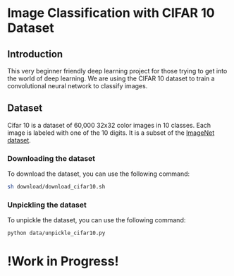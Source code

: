 # Image Classification with CIFAR 10 Dataset

## Introduction

This very beginner friendly deep learning project for those trying to get into the world of deep learning. We are using the CIFAR 10 dataset to train a convolutional neural network to classify images.

## Dataset

Cifar 10 is a dataset of 60,000 32x32 color images in 10 classes. Each image is labeled with one of the 10 digits. It is a subset of the [ImageNet dataset](http://www.image-net.org/).

### Downloading the dataset

To download the dataset, you can use the following command:

```bash
sh download/download_cifar10.sh
```

### Unpickling the dataset

To unpickle the dataset, you can use the following command:

```bash
python data/unpickle_cifar10.py
```

# !Work in Progress!

